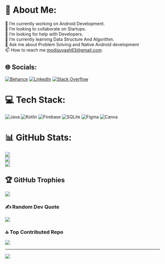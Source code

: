 # 💫 About Me:
🔭 I’m currently working on Android Development.<br>👯 I’m looking to collaborate on Startups.<br>🤝 I’m looking for help with Developers.<br>🌱 I’m currently learning Data Structure And Algorithm.<br>💬 Ask me about Problem Solving and Native Android development<br>📫 How to reach me modisuyash63@gmail.com.


## 🌐 Socials:
[![Behance](https://img.shields.io/badge/Behance-1769ff?logo=behance&logoColor=white)](https://behance.net/suyashmodi) [![LinkedIn](https://img.shields.io/badge/LinkedIn-%230077B5.svg?logo=linkedin&logoColor=white)](https://linkedin.com/in/suyash-modi) [![Stack Overflow](https://img.shields.io/badge/-Stackoverflow-FE7A16?logo=stack-overflow&logoColor=white)](https://stackoverflow.com/users/23112486) 

# 💻 Tech Stack:
![Java](https://img.shields.io/badge/java-%23ED8B00.svg?style=for-the-badge&logo=openjdk&logoColor=white) ![Kotlin](https://img.shields.io/badge/kotlin-%237F52FF.svg?style=for-the-badge&logo=kotlin&logoColor=white) ![Firebase](https://img.shields.io/badge/Firebase-039BE5?style=for-the-badge&logo=Firebase&logoColor=white) ![SQLite](https://img.shields.io/badge/sqlite-%2307405e.svg?style=for-the-badge&logo=sqlite&logoColor=white) ![Figma](https://img.shields.io/badge/figma-%23F24E1E.svg?style=for-the-badge&logo=figma&logoColor=white) ![Canva](https://img.shields.io/badge/Canva-%2300C4CC.svg?style=for-the-badge&logo=Canva&logoColor=white)
# 📊 GitHub Stats:
![](https://github-readme-stats.vercel.app/api?username=suyash-modi&theme=dark&hide_border=false&include_all_commits=true&count_private=false)<br/>
![](https://github-readme-streak-stats.herokuapp.com/?user=suyash-modi&theme=dark&hide_border=false)<br/>
![](https://github-readme-stats.vercel.app/api/top-langs/?username=suyash-modi&theme=dark&hide_border=false&include_all_commits=true&count_private=false&layout=compact)

## 🏆 GitHub Trophies
![](https://github-profile-trophy.vercel.app/?username=suyash-modi&theme=radical&no-frame=false&no-bg=true&margin-w=4)

### ✍️ Random Dev Quote
![](https://quotes-github-readme.vercel.app/api?type=horizontal&theme=radical)

### 🔝 Top Contributed Repo
![](https://github-contributor-stats.vercel.app/api?username=suyash-modi&limit=5&theme=dark&combine_all_yearly_contributions=true)

---
[![](https://visitcount.itsvg.in/api?id=suyash-modi&icon=0&color=0)](https://visitcount.itsvg.in)

<!-- Proudly created with GPRM ( https://gprm.itsvg.in ) -->
